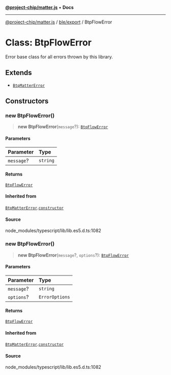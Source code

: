 [**@project-chip/matter.js**](../../../README.md) • **Docs**

***

[@project-chip/matter.js](../../../modules.md) / [ble/export](../README.md) / BtpFlowError

# Class: BtpFlowError

Error base class for all errors thrown by this library.

## Extends

- [`BtpMatterError`](BtpMatterError.md)

## Constructors

### new BtpFlowError()

> **new BtpFlowError**(`message`?): [`BtpFlowError`](BtpFlowError.md)

#### Parameters

| Parameter | Type |
| :------ | :------ |
| `message`? | `string` |

#### Returns

[`BtpFlowError`](BtpFlowError.md)

#### Inherited from

[`BtpMatterError`](BtpMatterError.md).[`constructor`](BtpMatterError.md#constructors)

#### Source

node\_modules/typescript/lib/lib.es5.d.ts:1082

### new BtpFlowError()

> **new BtpFlowError**(`message`?, `options`?): [`BtpFlowError`](BtpFlowError.md)

#### Parameters

| Parameter | Type |
| :------ | :------ |
| `message`? | `string` |
| `options`? | `ErrorOptions` |

#### Returns

[`BtpFlowError`](BtpFlowError.md)

#### Inherited from

[`BtpMatterError`](BtpMatterError.md).[`constructor`](BtpMatterError.md#constructors)

#### Source

node\_modules/typescript/lib/lib.es5.d.ts:1082
